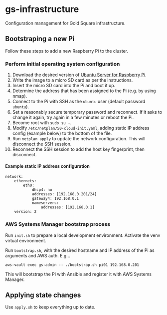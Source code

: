 # gs-infrastructure
Configuration management for Gold Square infrastructure.

## Bootstraping a new Pi

Follow these steps to add a new Raspberry Pi to the cluster.

### Perform initial operating system configuration

1. Download the desired version of [Ubuntu Server for Raspberry Pi](https://ubuntu.com/download/raspberry-pi).
1. Write the image to a micro SD card as per the instructions.
1. Insert the micro SD card into the Pi and boot it up.
1. Determine the address that has been assigned to the Pi (e.g. by using nmap).
1. Connect to the Pi with SSH as the `ubuntu` user (default password `ubuntu`).
1. Set a reasonably secure temporary password and reconnect. If it asks to change it again, try again in a few minutes or reboot the Pi.
1. Become root with `sudo su -`.
1. Modify `/etc/netplan/50-cloud-init.yaml`, adding static IP address config (example below) to the bottom of the file.
1. Run `netplan apply` to update the network configuration. This will disconnect the SSH session.
1. Reconnect the SSH session to add the host key fingerprint, then disconnect.

#### Example static IP address configuration

```
network:
    ethernets:
        eth0:
            dhcp4: no
            addresses: [192.168.0.201/24]
            gateway4: 192.168.0.1
            nameservers:
                addresses: [192.168.0.1]
    version: 2
```

### AWS Systems Manager bootstrap process

Run `init.sh` to prepare a local development environment.  Activate the venv virtual environment.

Run `bootstrap.sh`, with the desired hostname and IP address of the Pi as arguments and AWS auth. E.g...

```
aws-vault exec gs-admin -- ./bootstrap.sh pi01 192.168.0.201
```

This will bootstrap the Pi with Ansible and register it with AWS Systems Manager.

## Applying state changes

Use `apply.sh` to keep everything up to date.
